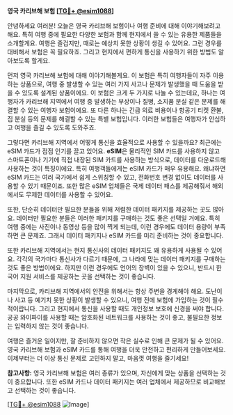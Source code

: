 **영국 카리브해 보험 [[TG💪+ @esim1088](https://t.me/s/esim1088)]**

안녕하세요 여러분! 오늘은 영국 카리브해 보험이나 여행 준비에 대해 이야기해보려고 해요. 특히 여행 중에 필요한 다양한 보험과 함께 현지에서 쓸 수 있는 유용한 제품들을 소개할게요. 여행은 즐겁지만, 때로는 예상치 못한 상황이 생길 수 있어요. 그런 경우를 대비해서 보험은 꼭 필요하죠. 그리고 현지에서 편하게 통신을 사용하기 위한 방법도 알아보도록 할게요.

먼저 영국 카리브해 보험에 대해 이야기해볼게요. 이 보험은 특히 여행자들이 자주 이용하는 상품으로, 여행 중 발생할 수 있는 여러 가지 사고나 문제가 발생했을 때 도움을 받을 수 있도록 설계된 상품이에요. 이 보험은 크게 두 가지로 나눌 수 있는데요, 하나는 여행자가 카리브해 지역에서 여행 중 발생하는 부상이나 질병, 소지품 분실 같은 문제를 해결할 수 있는 여행자 보험이에요. 또 다른 하나는 긴급 의료 비용이나 항공기 티켓 환불, 짐 분실 등의 문제를 해결할 수 있는 특별 보험입니다. 이러한 보험들은 여행자가 안심하고 여행을 즐길 수 있도록 도와주죠.

그렇다면 카리브해 지역에서 어떻게 통신을 효율적으로 사용할 수 있을까요? 최근에는 eSIM 카드가 점점 인기를 끌고 있어요. **eSIM**은 물리적인 SIM 카드를 사용하지 않고 스마트폰이나 기기에 직접 내장된 SIM 카드를 사용하는 방식으로, 데이터를 다운로드해 사용하는 것이 특징이에요. 특히 여행객들에게는 eSIM 카드가 매우 유용해요. 왜냐하면 eSIM 카드는 여러 국가에서 쉽게 스위칭할 수 있고, 전화번호 변경 없이도 데이터를 사용할 수 있기 때문이죠. 또한 많은 eSIM 업체들은 국제 데이터 패스를 제공해줘서 해외에서도 무제한 데이터를 사용할 수 있어요.

또한, 단순히 데이터만 필요한 분들을 위해 저렴한 데이터 패키지를 제공하는 곳도 많아요. 데이터만 필요한 분들은 이러한 패키지를 구매하는 것도 좋은 선택일 거예요. 특히 여행 중에는 사진이나 동영상 등을 많이 찍게 되는데, 이런 경우에도 데이터 용량이 부족하면 큰 문제죠. 그래서 데이터 패키지나 eSIM 카드를 미리 준비하는 것이 중요합니다.

또한 카리브해 지역에서는 현지 통신사의 데이터 패키지도 꽤 유용하게 사용될 수 있어요. 각각의 국가마다 통신사가 다르기 때문에, 그 나라에 맞는 데이터 패키지를 구매하는 것도 좋은 방법이에요. 하지만 이런 경우에도 언어의 장벽이 있을 수 있으니, 반드시 한국어 지원 서비스를 제공하는 곳을 선택하는 것이 좋습니다.

마지막으로, 카리브해 지역에서의 안전을 위해서는 항상 주변을 경계해야 해요. 도난이나 사고 등 예기치 못한 상황이 발생할 수 있으니, 여행 전에 보험에 가입하는 것이 필수적이랍니다. 그리고 현지에서 통신을 사용할 때도 개인정보 보호에 신경을 써야 합니다. 공공 와이파이를 사용할 때는 암호화된 네트워크를 사용하는 것이 좋고, 불필요한 정보는 입력하지 않는 것이 좋습니다.

여행은 즐거운 일이지만, 잘 준비하지 않으면 작은 실수로 인해 큰 문제가 될 수 있어요. 영국 카리브해 보험과 eSIM 카드를 통해 여행을 더욱 안전하고 편리하게 만들어보세요. 이제부터는 더 이상 통신 문제로 고민하지 말고, 마음껏 여행을 즐기세요!

**참고사항:** 영국 카리브해 보험은 여러 종류가 있으며, 자신에게 맞는 상품을 선택하는 것이 중요합니다. 또한 eSIM 카드나 데이터 패키지는 여러 업체에서 제공하므로 비교해보고 선택하는 것이 좋습니다.

[[TG💪+ @esim1088](https://t.me/s/esim1088) ![Image](https://i.postimg.cc/Y0z9fWf4/image.png)]